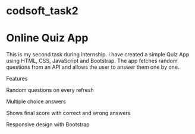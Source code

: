 # codsoft_task2
# Online Quiz App

This is my second task during internship.
I have created a simple Quiz App using HTML, CSS, JavaScript and Bootstrap.
The app fetches random questions from an API and allows the user to answer them one by one.

Features

Random questions on every refresh

Multiple choice answers

Shows final score with correct and wrong answers

Responsive design with Bootstrap
